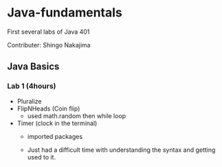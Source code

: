 # Java-fundamentals
First several labs of Java 401

Contributer: Shingo Nakajima

## Java Basics

### Lab 1 (4hours)
- Pluralize
- FlipNHeads (Coin flip)
  - used math.random then while loop 
- Timer (clock in the terminal) 
  - imported packages

  - Just had a difficult time with understanding the syntax and getting used to it. 